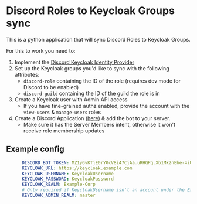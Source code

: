# Discord Roles to Keycloak Groups sync

This is a python application that will sync Discord Roles to Keycloak Groups.

For this to work you need to:
1. Implement the [Discord Keycloak Identity Provider](https://github.com/wadahiro/keycloak-discord)
2. Set up the Keycloak groups you'd like to sync with the following attributes:
   - `discord-role` containing the ID of the role (requires dev mode for Discord to be enabled)
   - `discord-guild` containing the ID of the guild the role is in
3. Create a Keycloak user with Admin API access
   - If you have fine-grained authz enabled, provide the account with the  `view-users` & `manage-users` roles
4. Create a Discord Application ([here](https://discord.com/developers/applications)) & add the bot to your server.
   - Make sure it has the Server Members intent, otherwise it won't receive role membership updates

## Example config

```yaml
      DISCORD_BOT_TOKEN: MZ1yGvKTjE0rY0cV8i47CjAa.uRHQPq.Xb1Mk2nEhe-4iUcrGOuegj57zMC
      KEYCLOAK_URL: https://keycloak.example.com
      KEYCLOAK_USERNAME: KeycloakUsername
      KEYCLOAK_PASSWORD: KeycloakPassword
      KEYCLOAK_REALM: Example-Corp
      # Only required if KeycloakUsername isn't an account under the Example-Corp realm
      KEYCLOAK_ADMIN_REALM: master
```
